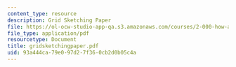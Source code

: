 ```yaml
---
content_type: resource
description: Grid Sketching Paper
file: https://ol-ocw-studio-app-qa.s3.amazonaws.com/courses/2-000-how-and-why-machines-work-spring-2002/93a444ca79e097d27f360cb2d0b05c4a_gridsketchingpaper.pdf
file_type: application/pdf
resourcetype: Document
title: gridsketchingpaper.pdf
uid: 93a444ca-79e0-97d2-7f36-0cb2d0b05c4a
---
```

